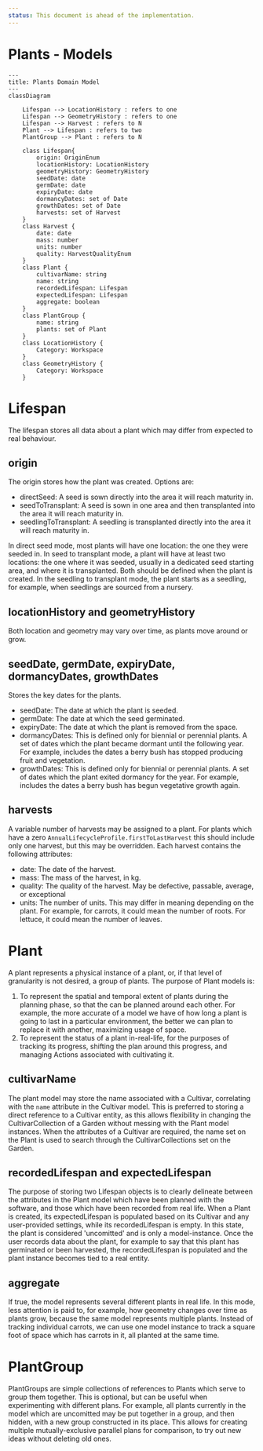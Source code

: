```yaml
---
status: This document is ahead of the implementation.
---
```


# Plants - Models

```mermaid
---
title: Plants Domain Model
---
classDiagram

    Lifespan --> LocationHistory : refers to one
    Lifespan --> GeometryHistory : refers to one
    Lifespan --> Harvest : refers to N
    Plant --> Lifespan : refers to two
    PlantGroup --> Plant : refers to N

    class Lifespan{
        origin: OriginEnum
        locationHistory: LocationHistory
        geometryHistory: GeometryHistory
        seedDate: date
        germDate: date
        expiryDate: date
        dormancyDates: set of Date
        growthDates: set of Date
        harvests: set of Harvest
    }
    class Harvest {
        date: date
        mass: number
        units: number
        quality: HarvestQualityEnum
    }
    class Plant {
        cultivarName: string
        name: string
        recordedLifespan: Lifespan
        expectedLifespan: Lifespan
        aggregate: boolean
    }
    class PlantGroup {
        name: string
        plants: set of Plant
    }
    class LocationHistory {
        Category: Workspace
    }
    class GeometryHistory {
        Category: Workspace
    }
```

# Lifespan

The lifespan stores all data about a plant which may differ from expected to real behaviour.

## origin

The origin stores how the plant was created. Options are:

- directSeed: A seed is sown directly into the area it will reach maturity in.
- seedToTransplant: A seed is sown in one area and then transplanted into the area it will reach maturity in.
- seedlingToTransplant: A seedling is transplanted directly into the area it will reach maturity in.

In direct seed mode, most plants will have one location: the one they were seeded in. In seed to transplant mode, a plant will have at least two locations: the one where it was seeded, usually in a dedicated seed starting area, and where it is transplanted. Both should be defined when the plant is created. In the seedling to transplant mode, the plant starts as a seedling, for example, when seedlings are sourced from a nursery.

## locationHistory and geometryHistory

Both location and geometry may vary over time, as plants move around or grow.

## seedDate, germDate, expiryDate, dormancyDates, growthDates

Stores the key dates for the plants.

- seedDate: The date at which the plant is seeded.
- germDate: The date at which the seed germinated.
- expiryDate: The date at which the plant is removed from the space.
- dormancyDates: This is defined only for biennial or perennial plants. A set of dates which the plant became dormant until the following year. For example, includes the dates a berry bush has stopped producing fruit and vegetation.
- growthDates: This is defined only for biennial or perennial plants. A set of dates which the plant exited dormancy for the year. For example, includes the dates a berry bush has begun vegetative growth again.

## harvests

A variable number of harvests may be assigned to a plant. For plants which have a zero `AnnualLifecycleProfile.firstToLastHarvest` this should include only one harvest, but this may be overridden. Each harvest contains the following attributes:

- date: The date of the harvest.
- mass: The mass of the harvest, in kg.
- quality: The quality of the harvest. May be defective, passable, average, or exceptional
- units: The number of units. This may differ in meaning depending on the plant. For example, for carrots, it could mean the number of roots. For lettuce, it could mean the number of leaves.

# Plant

A plant represents a physical instance of a plant, or, if that level of granularity is not desired, a group of plants. The purpose of Plant models is:

1. To represent the spatial and temporal extent of plants during the planning phase, so that the can be planned around each other. For example, the more accurate of a model we have of how long a plant is going to last in a particular environment, the better we can plan to replace it with another, maximizing usage of space.
2. To represent the status of a plant in-real-life, for the purposes of tracking its progress, shifting the plan around this progress, and managing Actions associated with cultivating it.

## cultivarName

The plant model may store the name associated with a Cultivar, correlating with the `name` attribute in the Cultivar model. This is preferred to storing a direct reference to a Cultivar entity, as this allows flexibility in changing the CultivarCollection of a Garden without messing with the Plant model instances. When the attributes of a Cultivar are required, the name set on the Plant is used to search through the CultivarCollections set on the Garden.

## recordedLifespan and expectedLifespan

The purpose of storing two Lifespan objects is to clearly delineate between the attributes in the Plant model which have been planned with the software, and those which have been recorded from real life. When a Plant is created, its expectedLifespan is populated based on its Cultivar and any user-provided settings, while its recordedLifespan is empty. In this state, the plant is considered 'uncomitted' and is only a model-instance. Once the user records data about the plant, for example to say that this plant has germinated or been harvested, the recordedLifespan is populated and the plant instance becomes tied to a real entity.

## aggregate

If true, the model represents several different plants in real life. In this mode, less attention is paid to, for example, how geometry changes over time as plants grow, because the same model represents multiple plants. Instead of tracking individual carrots, we can use one model instance to track a square foot of space which has carrots in it, all planted at the same time.

# PlantGroup

PlantGroups are simple collections of references to Plants which serve to group them together. This is optional, but can be useful when experimenting with different plans. For example, all plants currently in the model which are uncomitted may be put together in a group, and then hidden, with a new group constructed in its place. This allows for creating multiple mutually-exclusive parallel plans for comparison, to try out new ideas without deleting old ones.
